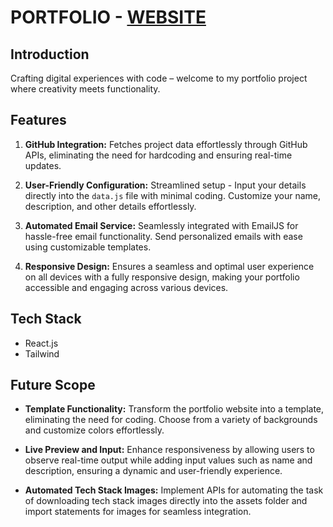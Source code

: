 # PORTFOLIO - [WEBSITE](https://portfolio-self-beta-33.vercel.app/)

## Introduction
Crafting digital experiences with code – welcome to my portfolio project where creativity meets functionality.
<br/>

## Features

1. **GitHub Integration:**
   Fetches project data effortlessly through GitHub APIs, eliminating the need for hardcoding and ensuring real-time updates.

2. **User-Friendly Configuration:**
   Streamlined setup - Input your details directly into the `data.js` file with minimal coding. Customize your name, description, and other details effortlessly.

3. **Automated Email Service:**
   Seamlessly integrated with EmailJS for hassle-free email functionality. Send personalized emails with ease using customizable templates.

4. **Responsive Design:**
   Ensures a seamless and optimal user experience on all devices with a fully responsive design, making your portfolio accessible and engaging across various devices.

## Tech Stack

- React.js
- Tailwind

## Future Scope

- **Template Functionality:**
  Transform the portfolio website into a template, eliminating the need for coding. Choose from a variety of backgrounds and customize colors effortlessly.

- **Live Preview and Input:**
  Enhance responsiveness by allowing users to observe real-time output while adding input values such as name and description, ensuring a dynamic and user-friendly experience.

- **Automated Tech Stack Images:**
  Implement APIs for automating the task of downloading tech stack images directly into the assets folder and import statements for images for seamless integration.
